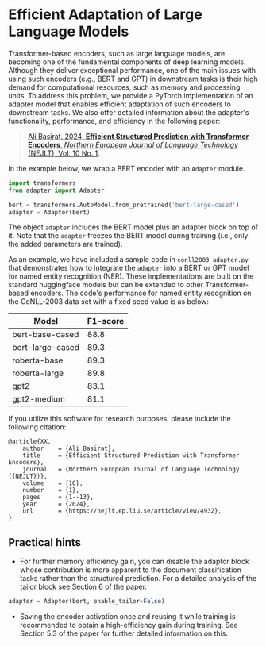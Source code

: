 # Efficient Adaptation of Large Language Models

Transformer-based encoders, such as large language models, are becoming one of the fundamental components of deep learning models. Although they deliver exceptional performance, one of the main issues with using such encoders (e.g., BERT and GPT) in downstream tasks is their high demand for computational resources, such as memory and processing units. To address this problem, we provide a PyTorch implementation of an adapter model that enables efficient adaptation of such encoders to downstream tasks. We also offer detailed information about the adapter's functionality, performance, and efficiency in the following paper:

> [Ali Basirat, 2024, **Efficient Structured Prediction with Transformer Encoders**, *Northern European Journal of Language Technology* (NEJLT), Vol. 10 No. 1](https://nejlt.ep.liu.se/article/view/4932).


In the example below, we wrap a BERT encoder with an `Adapter` module.
```python
import transformers
from adapter import Adapter

bert = transformers.AutoModel.from_pretrained('bert-large-cased')
adapter = Adapter(bert)
```
The object `adapter` includes the BERT model plus an adapter block on top of it. Note that the `adapter` freezes the BERT model during training (i.e., only the added parameters are trained). 

As an example, we have included a sample code in `conll2003_adapter.py` that demonstrates how to integrate the `adapter` into a BERT or GPT model for named entity recognition (NER). These implementations are built on the standard huggingface models but can be extended to other Transformer-based encoders. The code's performance for named entity recognition on the CoNLL-2003 data set with a fixed seed value is as below: 

Model | F1-score 
--- | ---
bert-base-cased | 88.8 
bert-large-cased | 89.3 
roberta-base | 89.3
roberta-large | 89.8
gpt2 | 83.1 
gpt2-medium | 81.1 

If you utilize this software for research purposes, please include the following citation:

    @article{XX,
        author    = {Ali Basirat},
        title     = {Efficient Structured Prediction with Transformer Encoders},
        journal   = {Northern European Journal of Language Technology ({NEJLT})},
        volume    = {10},
        number    = {1},
        pages     = {1--13},
        year      = {2024},
        url       = {https://nejlt.ep.liu.se/article/view/4932},
    }


## Practical hints

- For further memory efficiency gain, you can disable the adaptor block whose contribution is more apparent to the document classification tasks rather than the structured prediction. For a detailed analysis of the tailor block see Section 6 of the paper.
```python
adapter = Adapter(bert, enable_tailor=False)
```
- Saving the encoder activation once and reusing it while training is recommended to obtain a high-efficiency gain during training. See Section 5.3 of the paper for further detailed information on this. 